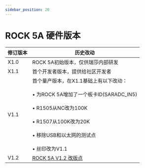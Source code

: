 ```yaml
---
sidebar_position: 20
---
```


# ROCK 5A 硬件版本

| 修订版本 | 历史改动                                                                                                                                                                                                 |
| -------- | -------------------------------------------------------------------------------------------------------------------------------------------------------------------------------------------------------- |
| X1.0     | ROCK 5A初始版本，仅供瑞莎内部研发                                                                                                                                                                        |
| X1.1     | 首个开发者版本，提供给社区开发者                                                                                                                                                                         |
| V1.1     | 首个量产版本，在X1.1基础上有以下改动：<br></br>• 为ROCK 5A增加了一个板卡ID(SARADC_IN5)<br></br>• R1505从NC改为100K<br></br>• R1507从100K改为20K<br></br>• 移除USB和以太网的测试点<br></br>• 丝印改为V1.1 |
| V1.2     | [ROCK 5A V1.2 改版点](https://dl.radxa.com/rock5/5a/docs/hw/5A_V1.2_%e6%94%b9%e7%89%88%e7%82%b9.docx)|
